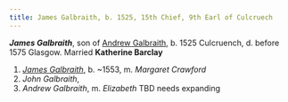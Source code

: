 ```yaml
---
title: James Galbraith, b. 1525, 15th Chief, 9th Earl of Culcruech
---
```


***James Galbraith***, son of [Andrew Galbraith](galbraith-andrew-1500.md), b. 1525 Culcruench, d. before 1575 Glasgow.  Married **Katherine Barclay**

1. [*James Galbraith*](galbraith-james-1553.md), b. ~1553, m. *Margaret Crawford*
2. *John Galbraith*,
3. *Andrew Galbraith*, m. *Elizabeth*   TBD  needs expanding


